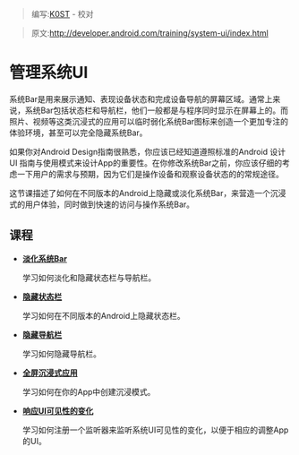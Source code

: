 > 编写:[K0ST](https://github.com/K0ST) - 校对

> 原文:<http://developer.android.com/training/system-ui/index.html>

# 管理系统UI

系统Bar是用来展示通知、表现设备状态和完成设备导航的屏幕区域。通常上来说，系统Bar包括状态栏和导航栏，他们一般都是与程序同时显示在屏幕上的。而照片、视频等这类沉浸式的应用可以临时弱化系统Bar图标来创造一个更加专注的体验环境，甚至可以完全隐藏系统Bar。

如果你对Android Design指南很熟悉，你应该已经知道遵照标准的Android 设计UI 指南与使用模式来设计App的重要性。在你修改系统Bar之前，你应该仔细的考虑一下用户的需求与预期，因为它们是操作设备和观察设备状态的的常规途径。

这节课描述了如何在不同版本的Android上隐藏或淡化系统Bar，来营造一个沉浸式的用户体验，同时做到快速的访问与操作系统Bar。

## 课程

* [**淡化系统Bar**](dim.html)

  学习如何淡化和隐藏状态栏与导航栏。


* [**隐藏状态栏**](status.html)

  学习如何在不同版本的Android上隐藏状态栏。


* [**隐藏导航栏**](navigation.html)

  学习如何隐藏导航栏。


* [**全屏沉浸式应用**](immersive.html)

  学习如何在你的App中创建沉浸模式。


* [**响应UI可见性的变化**](visibility.html)

  学习如何注册一个监听器来监听系统UI可见性的变化，以便于相应的调整App的UI。
